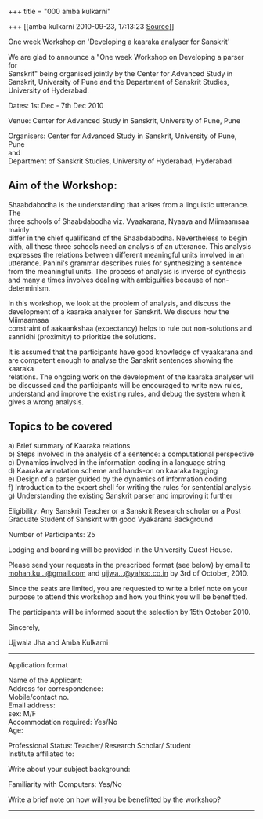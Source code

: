 +++
title = "000 amba kulkarni"

+++
[[amba kulkarni	2010-09-23, 17:13:23 [Source](https://groups.google.com/g/bvparishat/c/UUEU3dolnYY)]]



One week Workshop on 'Developing a kaaraka analyser for Sanskrit'  

  
We are glad to announce a "One week Workshop on Developing a parser for  
Sanskrit" being organised jointly by the Center for Advanced Study in  
Sanskrit, University of Pune and the Department of Sanskrit Studies,  
University of Hyderabad.  
  
Dates: 1st Dec - 7th Dec 2010  
  
Venue: Center for Advanced Study in Sanskrit, University of Pune, Pune  
  
Organisers: Center for Advanced Study in Sanskrit, University of Pune, Pune  
 and  
 Department of Sanskrit Studies, University of Hyderabad, Hyderabad  
  
  
Aim of the Workshop:  
--------------------  
Shaabdabodha is the understanding that arises from a linguistic utterance. The  
three schools of Shaabdabodha viz. Vyaakarana, Nyaaya and Miimaamsaa mainly  
differ in the chief qualificand of the Shaabdabodha. Nevertheless to begin  
with, all these three schools need an analysis of an utterance. This analysis  
expresses the relations between different meaningful units involved in an  
utterance. Panini's grammar describes rules for synthesizing a sentence  
from the meaningful units. The process of analysis is inverse of synthesis  
and many a times involves dealing with ambiguities because of non-determinism.  
  
In this workshop, we look at the problem of analysis, and discuss the  
development of a kaaraka analyser for Sanskrit. We discuss how the Miimaamsaa  
constraint of aakaankshaa (expectancy) helps to rule out non-solutions and  
sannidhi (proximity) to prioritize the solutions.  
  
It is assumed that the participants have good knowledge of vyaakarana and  
are competent enough to analyse the Sanskrit sentences showing the kaaraka  
relations. The ongoing work on the development of the kaaraka analyser will  
be discussed and the participants will be encouraged to write new rules,  
understand and improve the existing rules, and debug the system when it  
gives a wrong analysis.  
  
 Topics to be covered  
 --------------------  
  
 a) Brief summary of Kaaraka relations  
 b) Steps involved in the analysis of a sentence: a computational perspective  
 c) Dynamics involved in the information coding in a language string  
 d) Kaaraka annotation scheme and hands-on on kaaraka tagging  
 e) Design of a parser guided by the dynamics of information coding  
 f) Introduction to the expert shell for writing the rules for sentential analysis  
 g) Understanding the existing Sanskrit parser and improving it further  
  
Eligibility: Any Sanskrit Teacher or a Sanskrit Research scholar or a Post  
Graduate Student of Sanskrit with good Vyakarana Background  
  
Number of Participants: 25  
  
Lodging and boarding will be provided in the University Guest House.  
  
Please send your requests in the prescribed format (see below) by email to  
[mohan.ku...@gmail.com]() and [ujjwa...@yahoo.co.in]() by 3rd of October, 2010.  
  
Since the seats are limited, you are requested to write a brief note on your  
purpose to attend this workshop and how you think you will be benefitted.  
  
The participants will be informed about the selection by 15th October 2010.  
  
Sincerely,  
  
Ujjwala Jha and Amba Kulkarni  
  
------------------------------------------------------------------------------  
Application format  
  
 Name of the Applicant:  
 Address for correspondence:  
 Mobile/contact no.  
 Email address:  
 sex: M/F  
 Accommodation required: Yes/No  
 Age:  
  
 Professional Status: Teacher/ Research Scholar/ Student  
 Institute affiliated to:  
  
 Write about your subject background:  
  
  
 Familiarity with Computers: Yes/No  
  
 Write a brief note on how will you be benefitted by the workshop?  
  
--------------------------------------------------------------------------------  
  

